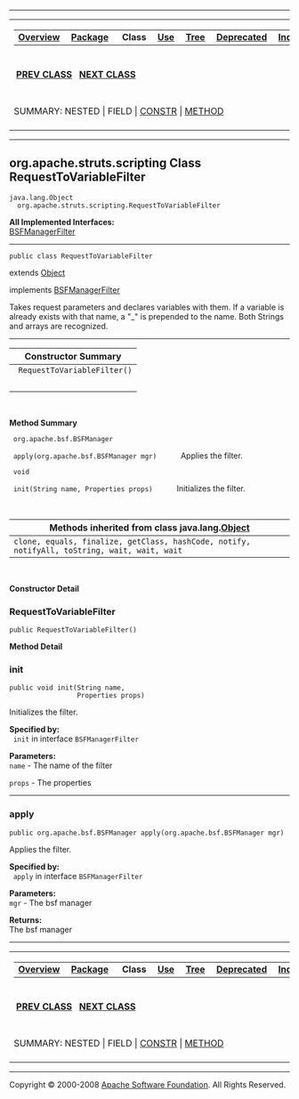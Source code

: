 ------------------------------------------------------------------------

<span id="navbar_top"></span> [](#skip-navbar_top "Skip navigation links")

<table>
<colgroup>
<col width="50%" />
<col width="50%" />
</colgroup>
<tbody>
<tr class="odd">
<td align="left"><span id="navbar_top_firstrow"></span>
<table>
<tbody>
<tr class="odd">
<td align="left"><a href="../../../../overview-summary.html.md"><strong>Overview</strong></a> </td>
<td align="left"><a href="package-summary.html.md"><strong>Package</strong></a> </td>
<td align="left"> <strong>Class</strong> </td>
<td align="left"><a href="class-use/RequestToVariableFilter.html.md"><strong>Use</strong></a> </td>
<td align="left"><a href="package-tree.html.md"><strong>Tree</strong></a> </td>
<td align="left"><a href="../../../../deprecated-list.html.md"><strong>Deprecated</strong></a> </td>
<td align="left"><a href="../../../../index-all.html.md"><strong>Index</strong></a> </td>
<td align="left"><a href="../../../../help-doc.html.md"><strong>Help</strong></a> </td>
</tr>
</tbody>
</table></td>
<td align="left"></td>
</tr>
<tr class="even">
<td align="left"> <a href="../../../../org/apache/struts/scripting/BSFManagerFilter.html.md" title="interface in org.apache.struts.scripting"><strong>PREV CLASS</strong></a>   <a href="../../../../org/apache/struts/scripting/ScriptAction.html" title="class in org.apache.struts.scripting"><strong>NEXT CLASS</strong></a></td>
<td align="left"><a href="../../../../index.html.md?org/apache/struts/scripting/RequestToVariableFilter.html"><strong>FRAMES</strong></a>    <a href="RequestToVariableFilter.html"><strong>NO FRAMES</strong></a>    
<a href="../../../../allclasses-noframe.html.md"><strong>All Classes</strong></a></td>
</tr>
<tr class="odd">
<td align="left">SUMMARY: NESTED | FIELD | <a href="#constructor_summary">CONSTR</a> | <a href="#method_summary">METHOD</a></td>
<td align="left">DETAIL: FIELD | <a href="#constructor_detail">CONSTR</a> | <a href="#method_detail">METHOD</a></td>
</tr>
</tbody>
</table>

<span id="skip-navbar_top"></span>

------------------------------------------------------------------------

org.apache.struts.scripting
 Class RequestToVariableFilter
------------------------------

    java.lang.Object
      org.apache.struts.scripting.RequestToVariableFilter

**All Implemented Interfaces:**  
[BSFManagerFilter](../../../../org/apache/struts/scripting/BSFManagerFilter.html.md "interface in org.apache.struts.scripting")

------------------------------------------------------------------------

    public class RequestToVariableFilter

extends [Object](http://java.sun.com/j2se/1.4.2/docs/api/java/lang/Object.html.md?is-external=true "class or interface in java.lang")

implements [BSFManagerFilter](../../../../org/apache/struts/scripting/BSFManagerFilter.html.md "interface in org.apache.struts.scripting")

Takes request parameters and declares variables with them. If a variable is already exists with that name, a "\_" is prepended to the name. Both Strings and arrays are recognized.

------------------------------------------------------------------------

<span id="constructor_summary"></span>

| **Constructor Summary**      |
|------------------------------|
| ` RequestToVariableFilter()` 
                               |

  <span id="method_summary"></span>

**Method Summary**

` org.apache.bsf.BSFManager`

` apply(org.apache.bsf.BSFManager mgr)`
           Applies the filter.

` void`

` init(String name, Properties props)`
           Initializes the filter.

 <span id="methods_inherited_from_class_java.lang.Object"></span>

| **Methods inherited from class java.lang.[Object](http://java.sun.com/j2se/1.4.2/docs/api/java/lang/Object.html.md?is-external=true "class or interface in java.lang")** |
|-----------------------------------------------------------------------------------------------------------------------------------------------------------------------|
| `clone, equals, finalize, getClass, hashCode, notify, notifyAll, toString, wait, wait, wait`                                                                          |

 

<span id="constructor_detail"></span>

**Constructor Detail**

### RequestToVariableFilter

    public RequestToVariableFilter()

<span id="method_detail"></span>

**Method Detail**

### init

    public void init(String name,
                     Properties props)

Initializes the filter.

**Specified by:**  
` init` in interface `BSFManagerFilter`

<!-- -->

**Parameters:**  
`name` - The name of the filter

`props` - The properties

------------------------------------------------------------------------

### apply

    public org.apache.bsf.BSFManager apply(org.apache.bsf.BSFManager mgr)

Applies the filter.

**Specified by:**  
` apply` in interface `BSFManagerFilter`

<!-- -->

**Parameters:**  
`mgr` - The bsf manager

**Returns:**  
The bsf manager

------------------------------------------------------------------------

<span id="navbar_bottom"></span> [](#skip-navbar_bottom "Skip navigation links")

<table>
<colgroup>
<col width="50%" />
<col width="50%" />
</colgroup>
<tbody>
<tr class="odd">
<td align="left"><span id="navbar_bottom_firstrow"></span>
<table>
<tbody>
<tr class="odd">
<td align="left"><a href="../../../../overview-summary.html.md"><strong>Overview</strong></a> </td>
<td align="left"><a href="package-summary.html.md"><strong>Package</strong></a> </td>
<td align="left"> <strong>Class</strong> </td>
<td align="left"><a href="class-use/RequestToVariableFilter.html.md"><strong>Use</strong></a> </td>
<td align="left"><a href="package-tree.html.md"><strong>Tree</strong></a> </td>
<td align="left"><a href="../../../../deprecated-list.html.md"><strong>Deprecated</strong></a> </td>
<td align="left"><a href="../../../../index-all.html.md"><strong>Index</strong></a> </td>
<td align="left"><a href="../../../../help-doc.html.md"><strong>Help</strong></a> </td>
</tr>
</tbody>
</table></td>
<td align="left"></td>
</tr>
<tr class="even">
<td align="left"> <a href="../../../../org/apache/struts/scripting/BSFManagerFilter.html.md" title="interface in org.apache.struts.scripting"><strong>PREV CLASS</strong></a>   <a href="../../../../org/apache/struts/scripting/ScriptAction.html" title="class in org.apache.struts.scripting"><strong>NEXT CLASS</strong></a></td>
<td align="left"><a href="../../../../index.html.md?org/apache/struts/scripting/RequestToVariableFilter.html"><strong>FRAMES</strong></a>    <a href="RequestToVariableFilter.html"><strong>NO FRAMES</strong></a>    
<a href="../../../../allclasses-noframe.html.md"><strong>All Classes</strong></a></td>
</tr>
<tr class="odd">
<td align="left">SUMMARY: NESTED | FIELD | <a href="#constructor_summary">CONSTR</a> | <a href="#method_summary">METHOD</a></td>
<td align="left">DETAIL: FIELD | <a href="#constructor_detail">CONSTR</a> | <a href="#method_detail">METHOD</a></td>
</tr>
</tbody>
</table>

<span id="skip-navbar_bottom"></span>

------------------------------------------------------------------------

Copyright © 2000-2008 [Apache Software Foundation](http://www.apache.org/). All Rights Reserved.
